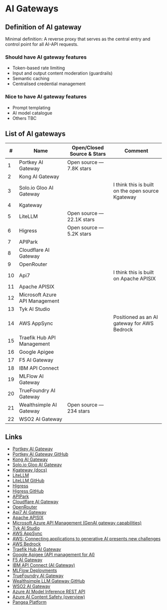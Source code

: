 <!-- markdownlint-disable -->
<!-- vale off -->
# AI Gateways

## Definition of AI gateway

Minimal definition: A reverse proxy that serves as the central entry and control
 point for all AI-API requests. 

### Should have AI gateway features
- Token-based rate limiting
- Input and output content moderation (guardrails)
- Semantic caching
- Centralised credential management 

### Nice to have AI gateway features
- Prompt templating
- AI model catalogue
- Others TBC

## List of AI gateways

| #  | Name                           | Open/Closed Source & Stars | Comment                                          |
| --- | ------------------------------ | --------------------------- | ------------------------------------------------ |
| 1  | Portkey AI Gateway             | Open source — 7.8K stars    |                                                  |
| 2  | Kong AI Gateway                |                             |                                                  |
| 3  | Solo.io Gloo AI Gateway        |                             | I think this is built on the open source Kgateway |
| 4  | Kgateway                       |                             |                                                  |
| 5  | LiteLLM                        | Open source — 22.1K stars   |                                                  |
| 6  | Higress                        | Open source — 5.2K stars    |                                                  |
| 7  | APIPark                        |                             |                                                  |
| 8  | Cloudflare AI Gateway          |                             |                                                  |
| 9  | OpenRouter                     |                             |                                                  |
| 10 | Api7                           |                             | I think this is built on Apache APISIX           |
| 11 | Apache APISIX                  |                             |                                                  |
| 12 | Microsoft Azure API Management |                             |                                                  |
| 13 | Tyk AI Studio                  |                             |                                                  |
| 14 | AWS AppSync                    |                             | Positioned as an AI gateway for AWS Bedrock      |
| 15 | Traefik Hub API Management     |                             |                                                  |
| 16 | Google Apigee                  |                             |                                                  |
| 17 | F5 AI Gateway                  |                             |                                                  |
| 18 | IBM API Connect                |                             |                                                  |
| 19 | MLFlow AI Gateway              |                             |                                                  |
| 20 | TrueFoundry AI Gateway         |                             |                                                  |
| 21 | Wealthsimple AI Gateway        | Open source — 234 stars     |                                                  |
| 22 | WSO2 AI Gateway                |                             |                                                  |

## Links

- [Portkey AI Gateway](https://portkey.ai/features/ai-gateway)
- [Portkey AI Gateway GitHub](https://github.com/Portkey-AI/gateway)
- [Kong AI Gateway](https://konghq.com/products/kong-ai-gateway)
- [Solo.io Gloo AI Gateway](https://www.solo.io/products/gloo-ai-gateway)
- [Kgateway (docs)](https://kgateway.dev/docs/ai/)
- [LiteLLM](https://www.litellm.ai/)
- [LiteLLM GitHub](https://github.com/BerriAI/litellm)
- [Higress](https://higress.cn/en/)
- [Higress GitHub](https://github.com/alibaba/higress)
- [APIPark](https://apipark.com/)
- [Cloudflare AI Gateway](https://www.cloudflare.com/en-ca/developer-platform/products/ai-gateway/)
- [OpenRouter](https://openrouter.ai/)
- [Api7 AI Gateway](https://api7.ai/ai-gateway)
- [Apache APISIX](https://apisix.apache.org/)
- [Microsoft Azure API Management (GenAI gateway capabilities)](https://learn.microsoft.com/en-us/azure/api-management/genai-gateway-capabilities)
- [Tyk AI Studio](https://tyk.io/tyk-ai-studio/)
- [AWS AppSync](https://aws.amazon.com/appsync/)
- [AWS: Connecting applications to generative AI presents new challenges](https://aws.amazon.com/blogs/mobile/connecting-applications-to-generative-ai-presents-new-challenges/)
- [AWS Bedrock](https://aws.amazon.com/bedrock/)
- [Traefik Hub AI Gateway](https://traefik.io/solutions/ai-gateway/)
- [Google Apigee (API management for AI)](https://cloud.google.com/blog/products/api-management/using-apigee-api-management-for-ai)
- [F5 AI Gateway](https://www.f5.com/products/ai-gateway)
- [IBM API Connect (AI Gateway)](https://www.ibm.com/products/api-connect/ai-gateway)
- [MLFlow Deployments](https://mlflow.org/docs/latest/llms/deployments/)
- [TrueFoundry AI Gateway](https://docs.truefoundry.com/gateway/intro-to-llm-gateway)
- [Wealthsimple LLM Gateway GitHub](https://github.com/wealthsimple/llm-gateway)
- [WSO2 AI Gateway](https://wso2.com/api-manager/usecases/ai-gateway/)
- [Azure AI Model Inference REST API](https://learn.microsoft.com/en-us/rest/api/aifoundry/modelinference/)
- [Azure AI Content Safety (overview)](https://learn.microsoft.com/en-us/azure/ai-services/content-safety/overview)
- [Pangea Platform](https://pangea.cloud/platform/)

<!-- vale on -->
<!-- markdownlint-enable -->